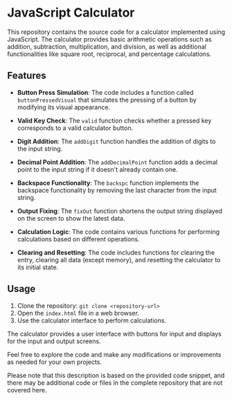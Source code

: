 # JavaScript Calculator

This repository contains the source code for a calculator implemented using JavaScript. The calculator provides basic arithmetic operations such as addition, subtraction, multiplication, and division, as well as additional functionalities like square root, reciprocal, and percentage calculations.

## Features

- **Button Press Simulation**: The code includes a function called `buttonPressedVisual` that simulates the pressing of a button by modifying its visual appearance.

- **Valid Key Check**: The `valid` function checks whether a pressed key corresponds to a valid calculator button.

- **Digit Addition**: The `addDigit` function handles the addition of digits to the input string.

- **Decimal Point Addition**: The `addDecimalPoint` function adds a decimal point to the input string if it doesn't already contain one.

- **Backspace Functionality**: The `backspc` function implements the backspace functionality by removing the last character from the input string.

- **Output Fixing**: The `fixOut` function shortens the output string displayed on the screen to show the latest data.

- **Calculation Logic**: The code contains various functions for performing calculations based on different operations.

- **Clearing and Resetting**: The code includes functions for clearing the entry, clearing all data (except memory), and resetting the calculator to its initial state.

## Usage

1. Clone the repository: `git clone <repository-url>`
2. Open the `index.html` file in a web browser.
3. Use the calculator interface to perform calculations.

The calculator provides a user interface with buttons for input and displays for the input and output screens.

Feel free to explore the code and make any modifications or improvements as needed for your own projects.

Please note that this description is based on the provided code snippet, and there may be additional code or files in the complete repository that are not covered here.
